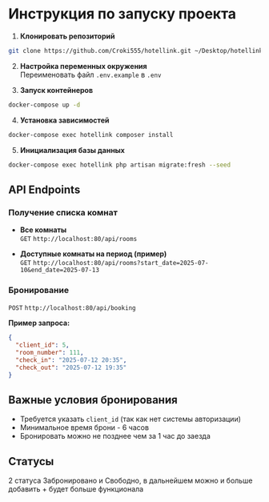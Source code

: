 # Инструкция по запуску проекта
1. **Клонировать репозиторий**

```bash
git clone https://github.com/Croki555/hotellink.git ~/Desktop/hotellink
```

2. **Настройка переменных окружения**  
   Переименовать файл `.env.example` в `.env`

3. **Запуск контейнеров**
```bash
docker-compose up -d
```
4. **Установка зависимостей**
```bash
docker-compose exec hotellink composer install 
```
   
5. **Инициализация базы данных**  
```bash
docker-compose exec hotellink php artisan migrate:fresh --seed
```

## API Endpoints

### Получение списка комнат
- **Все комнаты**  
`GET` `http://localhost:80/api/rooms`

- **Доступные комнаты на период (пример)**  
`GET` `http://localhost:80/api/rooms?start_date=2025-07-10&end_date=2025-07-13`

### Бронирование
`POST` `http://localhost:80/api/booking`

**Пример запроса:**
```json
{
  "client_id": 5,
  "room_number": 111,
  "check_in": "2025-07-12 20:35",
  "check_out": "2025-07-12 19:35"
}
```

## Важные условия бронирования
- Требуется указать `client_id` (так как нет системы авторизации)
- Минимальное время брони - 6 часов
- Бронировать можно не позднее чем за 1 час до заезда

## Статусы
2 статуса Забронировано и Свободно, в дальнейшем можно и больше добавить + будет больше функционала
